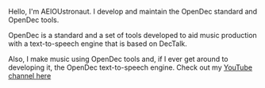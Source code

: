 Hello, I'm AEIOUstronaut. I develop and maintain the OpenDec standard and
OpenDec tools.

OpenDec is a standard and a set of tools developed to aid music production with
a text-to-speech engine that is based on DecTalk.

Also, I make music using OpenDec tools and, if I ever get around to developing
it, the OpenDec text-to-speech engine. Check out my
[YouTube channel here](https://www.youtube.com/channel/UCB9u_Mokpt8JAFliMH4rxpg)

<!---
AEIOUstronaut/AEIOUstronaut is a ✨ special ✨ repository because its `README.md` (this file) appears on your GitHub profile.
You can click the Preview link to take a look at your changes.
--->
